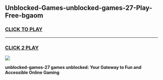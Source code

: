 
## Unblocked-Games-unblocked-games-27-Play-Free-bgaom
<h3>
<a href="https://premium76.site?title=unblocked-games-27&ref=19M">CLICK TO PLAY</a></h3>
<hr>

<h3>
<a href="https://premium76.site?title=unblocked-games-27&ref=19M">CLICK 2 PLAY</a>
  
</h3>

<a href="https://premium76.site?title=unblocked-games-27&ref=19M"><img src="https://clearcache.store/games.png"></a>


**unblocked-games-27 games unblocked: Your Gateway to Fun and Accessible Online Gaming**
